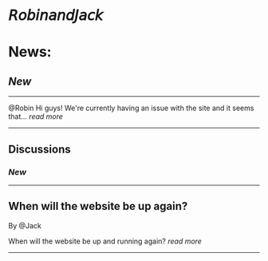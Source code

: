 # <blue>𝘙𝘰𝘣𝘪𝘯𝘢𝘯𝘥𝘑𝘢𝘤𝘬<blue> 
# News:
## *New* 
_____________________________________________________
@Robin Hi guys! We're currently having an issue with
 the site and it seems that... *read more*
_____________________________________________________

## Discussions

### *New*
_____________________________________________________
## When will the website be up again?
By @Jack

When will the website be up and running again? 
*read more*
_____________________________________________________
